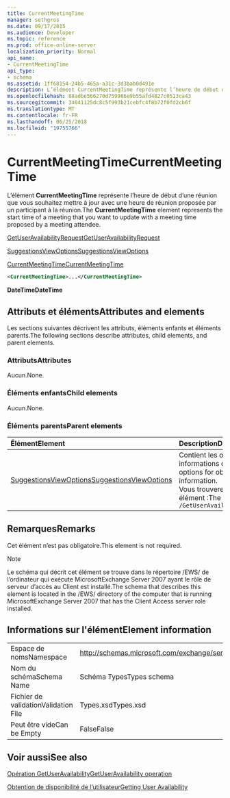 ```yaml
---
title: CurrentMeetingTime
manager: sethgros
ms.date: 09/17/2015
ms.audience: Developer
ms.topic: reference
ms.prod: office-online-server
localization_priority: Normal
api_name:
- CurrentMeetingTime
api_type:
- schema
ms.assetid: 1ff68154-24b5-465a-a31c-3d3bab0d491e
description: L’élément CurrentMeetingTime représente l’heure de début d’une réunion que vous souhaitez mettre à jour avec une heure de réunion proposée par un participant à la réunion.
ms.openlocfilehash: 88adbe566270d759986e9b55afd4827c0513ca43
ms.sourcegitcommit: 34041125dc8c5f993b21cebfc4f8b72f0fd2cb6f
ms.translationtype: MT
ms.contentlocale: fr-FR
ms.lasthandoff: 06/25/2018
ms.locfileid: "19755766"
---
```

# <a name="currentmeetingtime"></a><span data-ttu-id="8b6d4-103">CurrentMeetingTime</span><span class="sxs-lookup"><span data-stu-id="8b6d4-103">CurrentMeetingTime</span></span>

<span data-ttu-id="8b6d4-104">L’élément **CurrentMeetingTime** représente l’heure de début d’une réunion que vous souhaitez mettre à jour avec une heure de réunion proposée par un participant à la réunion.</span><span class="sxs-lookup"><span data-stu-id="8b6d4-104">The **CurrentMeetingTime** element represents the start time of a meeting that you want to update with a meeting time proposed by a meeting attendee.</span></span> 
  
[<span data-ttu-id="8b6d4-105">GetUserAvailabilityRequest</span><span class="sxs-lookup"><span data-stu-id="8b6d4-105">GetUserAvailabilityRequest</span></span>](getuseravailabilityrequest.md)
  
[<span data-ttu-id="8b6d4-106">SuggestionsViewOptions</span><span class="sxs-lookup"><span data-stu-id="8b6d4-106">SuggestionsViewOptions</span></span>](suggestionsviewoptions.md)
  
[<span data-ttu-id="8b6d4-107">CurrentMeetingTime</span><span class="sxs-lookup"><span data-stu-id="8b6d4-107">CurrentMeetingTime</span></span>](currentmeetingtime.md)
  
```xml
<CurrentMeetingTime>...</CurrentMeetingTime>
```

 <span data-ttu-id="8b6d4-108">**DateTime**</span><span class="sxs-lookup"><span data-stu-id="8b6d4-108">**DateTime**</span></span>
## <a name="attributes-and-elements"></a><span data-ttu-id="8b6d4-109">Attributs et éléments</span><span class="sxs-lookup"><span data-stu-id="8b6d4-109">Attributes and elements</span></span>

<span data-ttu-id="8b6d4-110">Les sections suivantes décrivent les attributs, éléments enfants et éléments parents.</span><span class="sxs-lookup"><span data-stu-id="8b6d4-110">The following sections describe attributes, child elements, and parent elements.</span></span>
  
### <a name="attributes"></a><span data-ttu-id="8b6d4-111">Attributs</span><span class="sxs-lookup"><span data-stu-id="8b6d4-111">Attributes</span></span>

<span data-ttu-id="8b6d4-112">Aucun.</span><span class="sxs-lookup"><span data-stu-id="8b6d4-112">None.</span></span>
  
### <a name="child-elements"></a><span data-ttu-id="8b6d4-113">Éléments enfants</span><span class="sxs-lookup"><span data-stu-id="8b6d4-113">Child elements</span></span>

<span data-ttu-id="8b6d4-114">Aucun.</span><span class="sxs-lookup"><span data-stu-id="8b6d4-114">None.</span></span>
  
### <a name="parent-elements"></a><span data-ttu-id="8b6d4-115">Éléments parents</span><span class="sxs-lookup"><span data-stu-id="8b6d4-115">Parent elements</span></span>

|<span data-ttu-id="8b6d4-116">**Élément**</span><span class="sxs-lookup"><span data-stu-id="8b6d4-116">**Element**</span></span>|<span data-ttu-id="8b6d4-117">**Description**</span><span class="sxs-lookup"><span data-stu-id="8b6d4-117">**Description**</span></span>|
|:-----|:-----|
|[<span data-ttu-id="8b6d4-118">SuggestionsViewOptions</span><span class="sxs-lookup"><span data-stu-id="8b6d4-118">SuggestionsViewOptions</span></span>](suggestionsviewoptions.md) <br/> |<span data-ttu-id="8b6d4-119">Contient les options permettant d’obtenir des informations de suggestion de réunion.</span><span class="sxs-lookup"><span data-stu-id="8b6d4-119">Contains the options for obtaining meeting suggestion information.</span></span>  <br/> <span data-ttu-id="8b6d4-120">Vous trouverez ci-dessous le XPath pour cet élément :</span><span class="sxs-lookup"><span data-stu-id="8b6d4-120">The following is the XPath to this element:</span></span>  <br/>  `/GetUserAvailabilityRequest/SuggestionViewOptions` <br/> |
   
## <a name="remarks"></a><span data-ttu-id="8b6d4-121">Remarques</span><span class="sxs-lookup"><span data-stu-id="8b6d4-121">Remarks</span></span>

<span data-ttu-id="8b6d4-122">Cet élément n’est pas obligatoire.</span><span class="sxs-lookup"><span data-stu-id="8b6d4-122">This element is not required.</span></span>
  
> [!NOTE]
> <span data-ttu-id="8b6d4-123">Le schéma qui décrit cet élément se trouve dans le répertoire /EWS/ de l’ordinateur qui exécute MicrosoftExchange Server 2007 ayant le rôle de serveur d’accès au Client est installé.</span><span class="sxs-lookup"><span data-stu-id="8b6d4-123">The schema that describes this element is located in the /EWS/ directory of the computer that is running MicrosoftExchange Server 2007 that has the Client Access server role installed.</span></span> 
  
## <a name="element-information"></a><span data-ttu-id="8b6d4-124">Informations sur l'élément</span><span class="sxs-lookup"><span data-stu-id="8b6d4-124">Element information</span></span>

|||
|:-----|:-----|
|<span data-ttu-id="8b6d4-125">Espace de noms</span><span class="sxs-lookup"><span data-stu-id="8b6d4-125">Namespace</span></span>  <br/> |http://schemas.microsoft.com/exchange/services/2006/types  <br/> |
|<span data-ttu-id="8b6d4-126">Nom du schéma</span><span class="sxs-lookup"><span data-stu-id="8b6d4-126">Schema Name</span></span>  <br/> |<span data-ttu-id="8b6d4-127">Schéma Types</span><span class="sxs-lookup"><span data-stu-id="8b6d4-127">Types schema</span></span>  <br/> |
|<span data-ttu-id="8b6d4-128">Fichier de validation</span><span class="sxs-lookup"><span data-stu-id="8b6d4-128">Validation File</span></span>  <br/> |<span data-ttu-id="8b6d4-129">Types.xsd</span><span class="sxs-lookup"><span data-stu-id="8b6d4-129">Types.xsd</span></span>  <br/> |
|<span data-ttu-id="8b6d4-130">Peut être vide</span><span class="sxs-lookup"><span data-stu-id="8b6d4-130">Can be Empty</span></span>  <br/> |<span data-ttu-id="8b6d4-131">False</span><span class="sxs-lookup"><span data-stu-id="8b6d4-131">False</span></span>  <br/> |
   
## <a name="see-also"></a><span data-ttu-id="8b6d4-132">Voir aussi</span><span class="sxs-lookup"><span data-stu-id="8b6d4-132">See also</span></span>



[<span data-ttu-id="8b6d4-133">Opération GetUserAvailability</span><span class="sxs-lookup"><span data-stu-id="8b6d4-133">GetUserAvailability operation</span></span>](getuseravailability-operation.md)


[<span data-ttu-id="8b6d4-134">Obtention de disponibilité de l’utilisateur</span><span class="sxs-lookup"><span data-stu-id="8b6d4-134">Getting User Availability</span></span>](http://msdn.microsoft.com/library/d4133fcb-9b0f-4e6b-aadf-a389da83516a%28Office.15%29.aspx)


